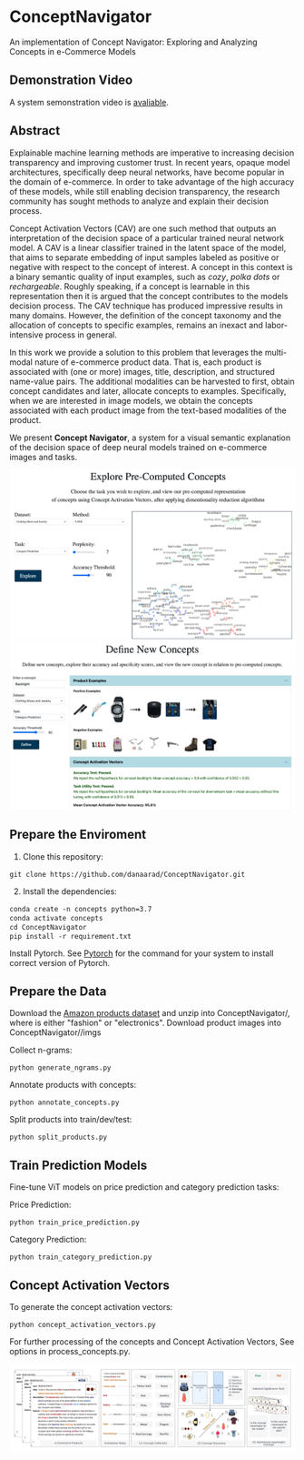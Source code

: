 # ConceptNavigator
An implementation of Concept Navigator: Exploring and Analyzing Concepts in e-Commerce Models

## Demonstration Video
A system semonstration video is [avaliable](https://drive.google.com/file/d/1wjjfnvyn0OCsTVRk4MdKbrfADQ7mafBS/view?usp=sharing).

## Abstract
Explainable machine learning methods are imperative to increasing decision transparency and improving customer trust. In recent years, opaque model architectures, specifically deep neural networks, have become popular in the domain of e-commerce. In order to take advantage of the high accuracy of these models, while still enabling decision transparency, the research community has sought methods to analyze and explain their decision process.

Concept Activation Vectors (CAV) are one such method that outputs an interpretation of the decision space of a particular trained neural network model. A CAV is a linear classifier trained in the latent space of the model, that aims to separate embedding of input samples labeled as positive or negative with respect to the concept of interest. A concept in this context is a binary semantic quality of input examples, such as *cozy*, *polka dots* or *rechargeable*. Roughly speaking, if a concept is learnable in this representation then it is argued that the concept contributes to the models decision process. The CAV technique has produced impressive results in many domains. However, the definition of the concept taxonomy and the allocation of concepts to specific examples, remains an inexact and labor-intensive process in general.

 In this work we provide a solution to this problem that leverages the multi-modal nature of e-commerce product data. That is, each product is associated with (one or more) images, title, description, and structured name-value pairs. The additional modalities can be harvested to first, obtain concept candidates and later, allocate concepts to examples. Specifically, when we are interested in image models, we obtain the concepts associated with each product image from the text-based modalities of the product.

 We present **Concept Navigator**, a system for a visual semantic explanation of the decision space of deep neural models trained on e-commerce images and tasks. 
 

<img style="witdh: 50%;" src="images/explore_screen.png"> <img style="witdh: 50%;" src="images/define_screen.png">

## Prepare the Enviroment 
1. Clone this repository: 
```
git clone https://github.com/danaarad/ConceptNavigator.git
```

2. Install the dependencies:
```
conda create -n concepts python=3.7
conda activate concepts
cd ConceptNavigator
pip install -r requirement.txt
```
Install Pytorch. See [Pytorch](https://pytorch.org/) for the command for your system to install correct version of Pytorch.

## Prepare the Data
Download the [Amazon products dataset](https://nijianmo.github.io/amazon/) and unzip into ConceptNavigator/<dataset>, where <dataset> is either "fashion" or "electronics". Download product images into ConceptNavigator/<dataset>/imgs

Collect n-grams:
```
python generate_ngrams.py
```

Annotate products with concepts:
```
python annotate_concepts.py
```

Split products into train/dev/test:
```
python split_products.py

```

## Train Prediction Models
Fine-tune ViT models on price prediction and category prediction tasks:

 Price Prediction:
 ```
 python train_price_prediction.py
 ```

 Category Prediction:
 ```
 python train_category_prediction.py
 ```

## Concept Activation Vectors


To generate the concept activation vectors:
 
 ```
 python concept_activation_vectors.py
 ```

For further processing of the concepts and Concept Activation Vectors, See options in process_concepts.py.


 <img src="images/concept_collection.png">

